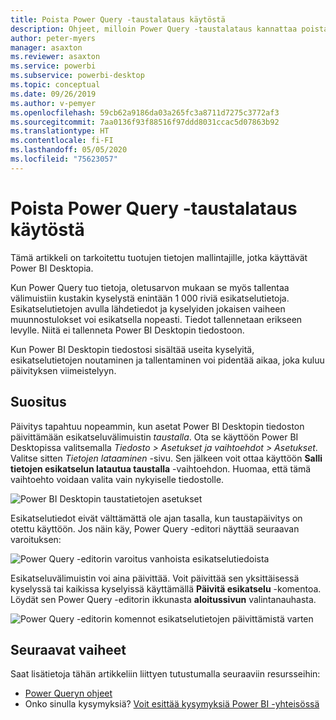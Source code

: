 ```yaml
---
title: Poista Power Query -taustalataus käytöstä
description: Ohjeet, milloin Power Query -taustalataus kannattaa poistaa käytöstä.
author: peter-myers
manager: asaxton
ms.reviewer: asaxton
ms.service: powerbi
ms.subservice: powerbi-desktop
ms.topic: conceptual
ms.date: 09/26/2019
ms.author: v-pemyer
ms.openlocfilehash: 59cb62a9186da03a265fc3a8711d7275c3772af3
ms.sourcegitcommit: 7aa0136f93f88516f97ddd8031ccac5d07863b92
ms.translationtype: HT
ms.contentlocale: fi-FI
ms.lasthandoff: 05/05/2020
ms.locfileid: "75623057"
---
```

# <a name="disable-power-query-background-refresh"></a>Poista Power Query -taustalataus käytöstä

Tämä artikkeli on tarkoitettu tuotujen tietojen mallintajille, jotka käyttävät Power BI Desktopia.

Kun Power Query tuo tietoja, oletusarvon mukaan se myös tallentaa välimuistiin kustakin kyselystä enintään 1 000 riviä esikatselutietoja. Esikatselutietojen avulla lähdetiedot ja kyselyiden jokaisen vaiheen muunnostulokset voi esikatsella nopeasti. Tiedot tallennetaan erikseen levylle. Niitä ei tallenneta Power BI Desktopin tiedostoon.

Kun Power BI Desktopin tiedostosi sisältää useita kyselyitä, esikatselutietojen noutaminen ja tallentaminen voi pidentää aikaa, joka kuluu päivityksen viimeistelyyn.

## <a name="recommendation"></a>Suositus

Päivitys tapahtuu nopeammin, kun asetat Power BI Desktopin tiedoston päivittämään esikatseluvälimuistin _taustalla_. Ota se käyttöön Power BI Desktopissa valitsemalla _Tiedosto > Asetukset ja vaihtoehdot > Asetukset_. Valitse sitten _Tietojen lataaminen_ -sivu. Sen jälkeen voit ottaa käyttöön **Salli tietojen esikatselun latautua taustalla** -vaihtoehdon. Huomaa, että tämä vaihtoehto voidaan valita vain nykyiselle tiedostolle.

![Power BI Desktopin taustatietojen asetukset](media/power-query-background-refresh/power-query-options-background-data.png)

Esikatselutiedot eivät välttämättä ole ajan tasalla, kun taustapäivitys on otettu käyttöön. Jos näin käy, Power Query -editori näyttää seuraavan varoituksen:

![Power Query -editorin varoitus vanhoista esikatselutiedoista](media/power-query-background-refresh/power-query-preview-data-old.png)

Esikatseluvälimuistin voi aina päivittää. Voit päivittää sen yksittäisessä kyselyssä tai kaikissa kyselyissä käyttämällä **Päivitä esikatselu** -komentoa. Löydät sen Power Query -editorin ikkunasta **aloitussivun** valintanauhasta.

![Power Query -editorin komennot esikatselutietojen päivittämistä varten](media/power-query-background-refresh/power-query-refresh-preview-data.png)

## <a name="next-steps"></a>Seuraavat vaiheet

Saat lisätietoja tähän artikkeliin liittyen tutustumalla seuraaviin resursseihin:

- [Power Queryn ohjeet](/power-query/)
- Onko sinulla kysymyksiä? [Voit esittää kysymyksiä Power BI -yhteisössä](https://community.powerbi.com/)
